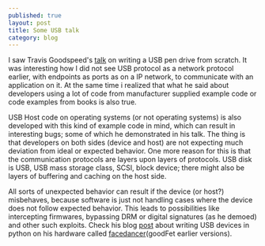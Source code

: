 ```yaml
---
published: true
layout: post
title: Some USB talk
category: blog
---
```


I saw Travis Goodspeed's [talk](http://www.youtube.com/watch?v=ijyAwxH_iok) on writing a USB pen drive from scratch. It was interesting how I did not see USB protocol as a network protocol earlier, with endpoints as ports as on a IP network, to communicate with an application on it. At the same time i realized that what he said about developers using a lot of code from manufacturer supplied example code or code examples from books is also true.

USB Host code on operating systems (or not operating systems) is also developed with this kind of example code in mind, which can result in interesting bugs; some of which he demonstrated in his talk. The thing is that developers on both sides (device and host) are not expecting much deviation from ideal or expected behavior. One more reason for this is that the communication protocols are layers upon layers of protocols. USB disk is USB, USB mass storage class, SCSI, block device; there might also be layers of buffering and caching on the host side.

All sorts of unexpected behavior can result if the device (or host?) misbehaves, because software is just not handling cases where the device does not follow expected behavior. This leads to possibilities like intercepting firmwares, bypassing DRM or digital signatures (as he demoed) and other such exploits. Check his blog [post](http://travisgoodspeed.blogspot.in/2012/07/emulating-usb-devices-with-python.html) about writing USB devices in python on his hardware called [facedancer](http://goodfet.sourceforge.net/hardware/facedancer21/)(goodFet earlier versions).
